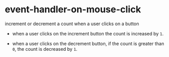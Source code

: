 # event-handler-on-mouse-click
increment or decrement a count when a user clicks on a button


- when a user clicks on the increment button the count is increased by `1`.

- when a user clicks on the decrement button, if the count is greater than `0`, the count is decreased by `1`.
